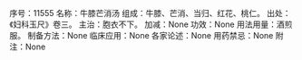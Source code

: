 序号：11555
名称：牛膝芒消汤
组成：牛膝、芒消、当归、红花、桃仁。
出处：《妇科玉尺》卷三。
主治：胞衣不下。
加减：None
功效：None
用法用量：酒煎服。
制备方法：None
临床应用：None
各家论述：None
用药禁忌：None
附注：None
